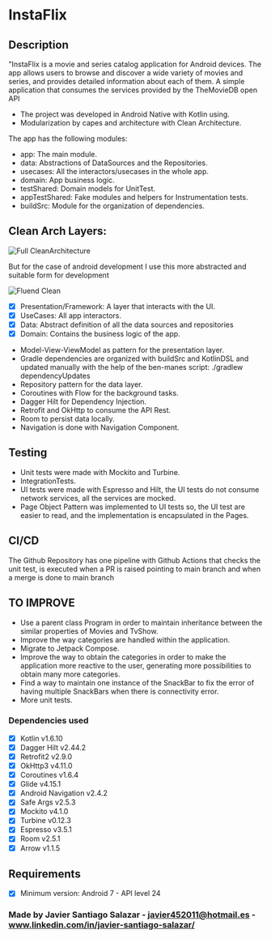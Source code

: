 # InstaFlix

## Description

"InstaFlix is a movie and series catalog application for Android devices. The app allows users to browse and discover a wide variety of movies and series, and provides detailed information about each of them. A simple application that consumes the services provided by the TheMovieDB open API

- The project was developed in Android Native with Kotlin using.
- Modularization by capes and architecture with Clean Architecture.

The app has the following modules:

- app: The main module.
- data: Abstractions of DataSources and the Repositories.
- usecases: All the interactors/usecases in the whole app.
- domain: App business logic.
- testShared: Domain models for UnitTest.
- appTestShared: Fake modules and helpers for Instrumentation tests.
- buildSrc: Module for the organization of dependencies.

## Clean Arch Layers: 

![Full CleanArchitecture](https://user-images.githubusercontent.com/100961042/236562750-18dc2622-89c4-439f-87f0-ccb7c65fe221.png)

But for the case of android development I use this more abstracted and suitable form for development

![Fluend Clean](https://user-images.githubusercontent.com/100961042/236562816-881dc805-a1ed-4253-83a3-b3a835810e82.png)

- [x] Presentation/Framework: A layer that interacts with the UI.
- [x] UseCases: All app interactors. 
- [x] Data: Abstract definition of all the data sources and repositories
- [x] Domain: Contains the business logic of the app.

- Model-View-ViewModel as pattern for the presentation layer.
- Gradle dependencies are organized with buildSrc and KotlinDSL and updated manually with the help of the ben-manes script: ./gradlew dependencyUpdates
- Repository pattern for the data layer.
- Coroutines with Flow for the background tasks.
- Dagger Hilt for Dependency Injection.
- Retrofit and OkHttp to consume the API Rest. 
- Room to persist data locally.
- Navigation is done with Navigation Component.


## Testing

- Unit tests were made with Mockito and Turbine.
- IntegrationTests.
- UI tests were made with Espresso and Hilt, the UI tests do not consume network services, all the services are mocked.
- Page Object Pattern was implemented to UI tests so, the UI test are easier to read, and the implementation is encapsulated in the Pages.

## CI/CD

The Github Repository has one pipeline with Github Actions that checks the unit test, is executed when a PR is raised
pointing to main branch and when a merge is done to main branch

## TO IMPROVE

- Use a parent class Program in order to maintain inheritance between the similar properties of Movies and TvShow.
- Improve the way categories are handled within the application.
- Migrate to Jetpack Compose.
- Improve the way to obtain the categories in order to make the application more reactive to the user, generating more possibilities to obtain many more categories.
- Find a way to maintain one instance of the SnackBar to fix the error of having multiple SnackBars when there is connectivity error.
- More unit tests.

### Dependencies used

- [x] Kotlin v1.6.10
- [x] Dagger Hilt v2.44.2
- [x] Retrofit2 v2.9.0
- [x] OkHttp3 v4.11.0
- [x] Coroutines v1.6.4
- [x] Glide v4.15.1
- [x] Android Navigation v2.4.2
- [x] Safe Args v2.5.3
- [x] Mockito v4.1.0
- [x] Turbine v0.12.3
- [x] Espresso v3.5.1
- [x] Room v2.5.1
- [x] Arrow v1.1.5

## Requirements

- [x] Minimum version: Android 7 - API level 24

### Made by Javier Santiago Salazar - javier452011@hotmail.es - www.linkedin.com/in/javier-santiago-salazar/
